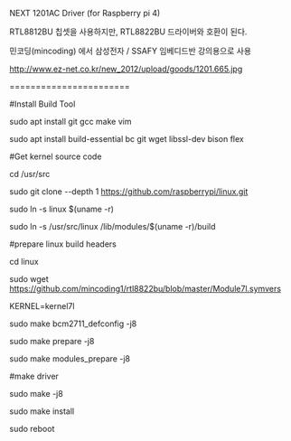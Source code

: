 NEXT 1201AC Driver (for Raspberry pi 4)

RTL8812BU 칩셋을 사용하지만, RTL8822BU 드라이버와 호환이 된다.


민코딩(mincoding) 에서 삼성전자 / SSAFY 임베디드반 강의용으로 사용

http://www.ez-net.co.kr/new_2012/upload/goods/1201.665.jpg


=======================

#Install Build Tool

sudo apt install git gcc make vim

sudo apt install build-essential bc git wget libssl-dev bison flex


#Get kernel source code

cd /usr/src

sudo git clone --depth 1 https://github.com/raspberrypi/linux.git

sudo ln -s linux $(uname -r)

sudo ln -s /usr/src/linux /lib/modules/$(uname -r)/build


#prepare linux build headers

cd linux

sudo wget https://github.com/mincoding1/rtl8822bu/blob/master/Module7l.symvers

KERNEL=kernel7l

sudo make bcm2711_defconfig -j8

sudo make prepare -j8

sudo make modules_prepare -j8


#make driver

sudo make -j8

sudo make install

sudo reboot


